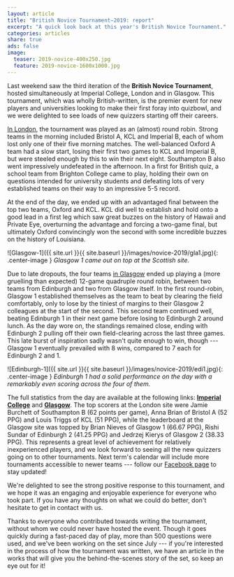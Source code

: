 ```yaml
---
layout: article
title: "British Novice Tournament—2019: report"
excerpt: "A quick look back at this year's British Novice Tournament."
categories: articles
share: true
ads: false
image:
  teaser: 2019-novice-400x250.jpg
  feature: 2019-novice-1600x1000.jpg
---
```


Last weekend saw the third iteration of the **British Novice Tournament**, hosted simultaneously at Imperial College, London and in Glasgow. This tournament, which was wholly British-written, is the premier event for new players and universities looking to make their first foray into quizbowl, and we were delighted to see loads of new quizzers starting off their careers.

[In London](https://hsquizbowl.org/db/tournaments/6127/), the tournament was played as an (almost) round robin. Strong teams in the morning included Bristol A, KCL and Imperial B, each of whom lost only one of their five morning matches. The well-balanced Oxford A team had a slow start, losing their first two games to KCL and Imperial B, but were steeled enough by this to win their next eight. Southampton B also went impressively undefeated in the afternoon. In a first for British quiz, a school team from Brighton College came to play, holding their own on questions intended for university students and defeating lots of very established teams on their way to an impressive 5-5 record. 

At the end of the day, we ended up with an advantaged final between the top two teams, Oxford and KCL. KCL did well to establish and hold onto a good lead in a first leg which saw great buzzes on the history of Hawaii and Private Eye, overturning the advantage and forcing a two-game final, but ultimately Oxford convincingly won the second with some incredible buzzes on the history of Louisiana.

![Glasgow-1]({{ site.url }}{{ site.baseurl }}/images/novice-2019/gla1.jpg){: .center-image }
*Glasgow 1 came out on top at the Scottish site.*

Due to late dropouts, the four teams [in Glasgow](https://hsquizbowl.org/db/tournaments/6135/) ended up playing a (more gruelling than expected) 12-game quadruple round robin, between two teams from Edinburgh and two from Glasgow itself. In the first round-robin, Glasgow 1 established themselves as the team to beat by clearing the field comfortably, only to lose by the tiniest of margins to their Glasgow 2 colleagues at the start of the second. This second team continued well, beating Edinburgh 1 in their next game before losing to Edinburgh 2 around lunch. As the day wore on, the standings remained close, ending with Edinburgh 2 pulling off their own field-clearing across the last three games. This late burst of inspiration sadly wasn't quite enough to win, though --- Glasgow 1 eventually prevailed with 8 wins, compared to 7 each for Edinburgh 2 and 1.

![Edinburgh-1]({{ site.url }}{{ site.baseurl }}/images/novice-2019/edi1.jpg){: .center-image }
*Edinburgh 1 had a solid performance on the day with a remarkably even scoring across the four of them.*

The full statistics from the day are available at the following links: [**Imperial College**](https://hsquizbowl.org/db/tournaments/6127/) and [**Glasgow**](https://hsquizbowl.org/db/tournaments/6135/). The top scorers at the London site were Jamie Burchett of Southampton B (62 points per game), Anna Brian of Bristol A (52 PPG) and Louis Triggs of KCL (51 PPG), while the leaderboard at the Glasgow site was topped by Brian Nieves of Glasgow 1 (66.67 PPG), Rishi Sundar of Edinburgh 2 (41.25 PPG) and Jedrzej Kierys of Glasgow 2 (38.33 PPG). This represents a great level of achievement for relatively inexperienced players, and we look forward to seeing all the new quizzers going on to other tournaments. Next term's calendar will include more tournaments accessible to newer teams --- follow our [Facebook page](https://www.facebook.com/quizbowluk/) to stay updated!

We're delighted to see the strong positive response to this tournament, and we hope it was an engaging and enjoyable experience for everyone who took part. If you have any thoughts on what we could do better, don't hesitate to get in contact with us.

Thanks to everyone who contributed towards writing the tournament, without whom we could never have hosted the event. Though it goes quickly during a fast-paced day of play, more than 500 questions were used, and we've been working on the set since July --- if you're interested in the process of how the tournament was written, we have an article in the works that will give you the behind-the-scenes story of the set, so keep an eye out for it!


